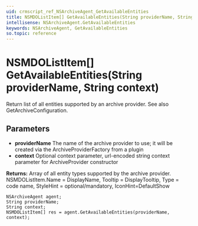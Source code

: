 ```yaml
---
uid: crmscript_ref_NSArchiveAgent_GetAvailableEntities
title: NSMDOListItem[] GetAvailableEntities(String providerName, String context)
intellisense: NSArchiveAgent.GetAvailableEntities
keywords: NSArchiveAgent, GetAvailableEntities
so.topic: reference
---
```


# NSMDOListItem[] GetAvailableEntities(String providerName, String context)

Return list of all entities supported by an archive provider. See also GetArchiveConfiguration.

## Parameters

* **providerName** The name of the archive provider to use; it will be created via the ArchiveProviderFactory from a plugin
* **context** Optional context parameter, url-encoded string context parameter for ArchiveProvider constructor

**Returns:** Array of all entity types supported by the archive provider. NSMDOListItem.Name = DisplayName, Tooltip = DisplayTooltip, Type = code name, StyleHint = optional/mandatory, IconHint=DefaultShow

```crmscript
NSArchiveAgent agent;
String providerName;
String context;
NSMDOListItem[] res = agent.GetAvailableEntities(providerName, context);
```

